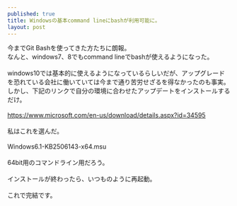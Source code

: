 ```yaml
---
published: true
title: Windowsの基本command lineにbashが利用可能に。
layout: post
---
```

今までGit Bashを使ってきた方たちに朗報。<br>
なんと、windows7、8でもcommand lineでbashが使えるようになった。<br>
<br>
windows10では基本的に使えるようになっているらしいだが、アップグレードを恐れている会社に働いていては今まで通り苦労せざるを得なかったのも事実。<br>
しかし、下記のリンクで自分の環境に合わせたアップデートをインストールするだけ。<br>
<br>
<a href="https://www.microsoft.com/en-us/download/details.aspx?id=34595">https://www.microsoft.com/en-us/download/details.aspx?id=34595</a><br>
<br>
私はこれを選んだ。<br>
<br>
Windows6.1-KB2506143-x64.msu<br>
<br>
64bit用のコマンドライン用だろう。<br>
<br>
インストールが終わったら、いつものように再起動。<br>
<br>
これで完結です。